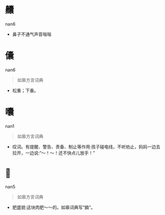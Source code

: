 # 齉
nan6
- 鼻子不通气声音嗡嗡

# 儾
nan6
> 如皋方言词典
- 松重；下垂。

# 囔
nan1
> 如皋方言词典
- 叹词。有提醒、警告、责备、制止等作用:孩子碰电线，不听劝止，妈妈一边去拉开，一边说:“～！～！还不快点儿放手！”

# 𦣘
nan5
> 如皋方言词典
- 肥盛貌:这块肉肥～～的。如皋词典写“腩”。
